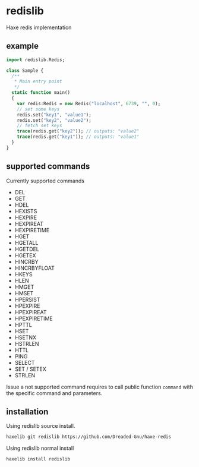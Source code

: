 # redislib

Haxe redis implementation

## example

```haxe
import redislib.Redis;

class Sample {
  /**
   * Main entry point
   */
  static function main()
  {
    var redis:Redis = new Redis("localhost", 6739, "", 0);
    // set some keys
    redis.set("key1", "value1");
    redis.set("key2", "value2");
    // fetch set keys
    trace(redis.get("key2")); // outputs: "value2"
    trace(redis.get("key1")); // outputs: "value1"
  }
}
```

## supported commands

Currently supported commands

* DEL
* GET
* HDEL
* HEXISTS
* HEXPIRE
* HEXPIREAT
* HEXPIRETIME
* HGET
* HGETALL
* HGETDEL
* HGETEX
* HINCRBY
* HINCRBYFLOAT
* HKEYS
* HLEN
* HMGET
* HMSET
* HPERSIST
* HPEXPIRE
* HPEXPIREAT
* HPEXPIRETIME
* HPTTL
* HSET
* HSETNX
* HSTRLEN
* HTTL
* PING
* SELECT
* SET / SETEX
* STRLEN

Issue a not supported command requires to call public function `command` with the specific command and parameters.

## installation

Using redislib source install.

```bash
haxelib git redislib https://github.com/Dreaded-Gnu/haxe-redis
```

Using redislib normal install

```bash
haxelib install redislib
```
